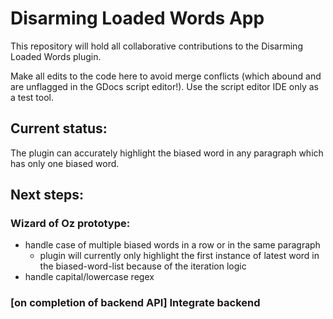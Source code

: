 # Disarming Loaded Words App

This repository will hold all collaborative contributions to the Disarming Loaded Words plugin.

Make all edits to the code here to avoid merge conflicts (which abound and are unflagged in the GDocs script editor!). Use the script editor IDE only as a test tool.

## Current status:

The plugin can accurately highlight the biased word in any paragraph which has only one biased word.

## Next steps:

### Wizard of Oz prototype:
- handle case of multiple biased words in a row or in the same paragraph
  - plugin will currently only highlight the first instance of latest word in the biased-word-list because of the iteration logic
- handle capital/lowercase regex

### [on completion of backend API] Integrate backend

